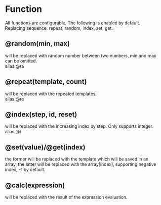 # Function

All functions are configurable, The following is enabled by default. Replacing sequence: repeat, random, index, set, get.

## @random(min, max)

will be replaced with random number between two numbers, min and max can be omitted.  
alias:@ra

## @repeat(template, count)

will be replaced with the repeated templates.  
alias:@re

## @index(step, id, reset)

will be replaced with the increasing index by step. Only supports integer.    
alias:@i

## @set(value)/@get(index)

the former will be replaced with the template which will be saved in an array, the latter will be replaced with the array[index], supporting negative index, -1 by default.

## @calc(expression)

will be replaced with the result of the expression evaluation.